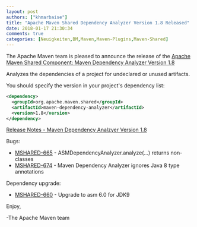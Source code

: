 ```yaml
---
layout: post
authors: ["khmarbaise"]
title: "Apache Maven Shared Dependency Analyzer Version 1.8 Released"
date: 2018-01-17 21:30:34
comments: true
categories: [Neuigkeiten,BM,Maven,Maven-Plugins,Maven-Shared]
---
```

The Apache Maven team is pleased to announce the release of the 
[Apache Maven Shared Component: Maven Dependency Analyzer Version 1.8](https://maven.apache.org/shared/maven-dependency-analyzer/)

Analyzes the dependencies of a project for undeclared or unused artifacts.

You should specify the version in your project's dependency list:

```xml
<dependency>
  <groupId>org.apache.maven.shared</groupId>
  <artifactId>maven-dependency-analyzer</artifactId>
  <version>1.8</version>
</dependency>
```

<!-- more -->

[Release Notes - Maven Dependency Analzyer Version 1.8](https://issues.apache.org/jira/projects/MSHARED/versions/12340500)

Bugs:

 * [MSHARED-665](https://issues.apache.org/jira/browse/MSHARED-665) - ASMDependencyAnalyzer.analyze(...) returns non-classes
 * [MSHARED-674](https://issues.apache.org/jira/browse/MSHARED-674) - Maven Dependency Analyzer ignores Java 8 type annotations

Dependency upgrade:

 * [MSHARED-660](https://issues.apache.org/jira/browse/MSHARED-660) - Upgrade to asm 6.0 for JDK9 

Enjoy,

-The Apache Maven team

